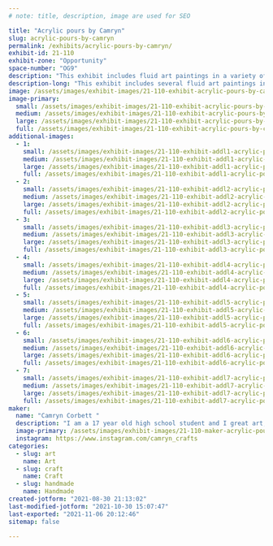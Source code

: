 ```yaml
---
# note: title, description, image are used for SEO

title: "Acrylic pours by Camryn"
slug: acrylic-pours-by-camryn
permalink: /exhibits/acrylic-pours-by-camryn/
exhibit-id: 21-110
exhibit-zone: "Opportunity"
space-number: "OG9"
description: "This exhibit includes fluid art paintings in a variety of colors and styles."
description-long: "This exhibit includes several fluid art paintings in different sizes, styles, and colors. Additionally, some if the paintings are covered in resin or have add-ons attached."
image: /assets/images/exhibit-images/21-110-exhibit-acrylic-pours-by-camryn-20210830-203845-large.jpg
image-primary: 
  small: /assets/images/exhibit-images/21-110-exhibit-acrylic-pours-by-camryn-20210830-203845-small.jpg
  medium: /assets/images/exhibit-images/21-110-exhibit-acrylic-pours-by-camryn-20210830-203845-medium.jpg
  large: /assets/images/exhibit-images/21-110-exhibit-acrylic-pours-by-camryn-20210830-203845-large.jpg
  full: /assets/images/exhibit-images/21-110-exhibit-acrylic-pours-by-camryn-20210830-203845-full.jpg
additional-images: 
  - 1:
    small: /assets/images/exhibit-images/21-110-exhibit-addl1-acrylic-pours-by-camryn-20210830-204145-small.jpg
    medium: /assets/images/exhibit-images/21-110-exhibit-addl1-acrylic-pours-by-camryn-20210830-204145-medium.jpg
    large: /assets/images/exhibit-images/21-110-exhibit-addl1-acrylic-pours-by-camryn-20210830-204145-large.jpg
    full: /assets/images/exhibit-images/21-110-exhibit-addl1-acrylic-pours-by-camryn-20210830-204145-full.jpg
  - 2:
    small: /assets/images/exhibit-images/21-110-exhibit-addl2-acrylic-pours-by-camryn-20210830-204225-small.jpg
    medium: /assets/images/exhibit-images/21-110-exhibit-addl2-acrylic-pours-by-camryn-20210830-204225-medium.jpg
    large: /assets/images/exhibit-images/21-110-exhibit-addl2-acrylic-pours-by-camryn-20210830-204225-large.jpg
    full: /assets/images/exhibit-images/21-110-exhibit-addl2-acrylic-pours-by-camryn-20210830-204225-full.jpg
  - 3:
    small: /assets/images/exhibit-images/21-110-exhibit-addl3-acrylic-pours-by-camryn-20210830-204256-2-small.jpg
    medium: /assets/images/exhibit-images/21-110-exhibit-addl3-acrylic-pours-by-camryn-20210830-204256-2-medium.jpg
    large: /assets/images/exhibit-images/21-110-exhibit-addl3-acrylic-pours-by-camryn-20210830-204256-2-large.jpg
    full: /assets/images/exhibit-images/21-110-exhibit-addl3-acrylic-pours-by-camryn-20210830-204256-2-full.jpg
  - 4:
    small: /assets/images/exhibit-images/21-110-exhibit-addl4-acrylic-pours-by-camryn-20210830-204337-small.jpg
    medium: /assets/images/exhibit-images/21-110-exhibit-addl4-acrylic-pours-by-camryn-20210830-204337-medium.jpg
    large: /assets/images/exhibit-images/21-110-exhibit-addl4-acrylic-pours-by-camryn-20210830-204337-large.jpg
    full: /assets/images/exhibit-images/21-110-exhibit-addl4-acrylic-pours-by-camryn-20210830-204337-full.jpg
  - 5:
    small: /assets/images/exhibit-images/21-110-exhibit-addl5-acrylic-pours-by-camryn-20210830-204413-small.jpg
    medium: /assets/images/exhibit-images/21-110-exhibit-addl5-acrylic-pours-by-camryn-20210830-204413-medium.jpg
    large: /assets/images/exhibit-images/21-110-exhibit-addl5-acrylic-pours-by-camryn-20210830-204413-large.jpg
    full: /assets/images/exhibit-images/21-110-exhibit-addl5-acrylic-pours-by-camryn-20210830-204413-full.jpg
  - 6:
    small: /assets/images/exhibit-images/21-110-exhibit-addl6-acrylic-pours-by-camryn-20210830-204435-small.jpg
    medium: /assets/images/exhibit-images/21-110-exhibit-addl6-acrylic-pours-by-camryn-20210830-204435-medium.jpg
    large: /assets/images/exhibit-images/21-110-exhibit-addl6-acrylic-pours-by-camryn-20210830-204435-large.jpg
    full: /assets/images/exhibit-images/21-110-exhibit-addl6-acrylic-pours-by-camryn-20210830-204435-full.jpg
  - 7:
    small: /assets/images/exhibit-images/21-110-exhibit-addl7-acrylic-pours-by-camryn-20210830-204452-small.jpg
    medium: /assets/images/exhibit-images/21-110-exhibit-addl7-acrylic-pours-by-camryn-20210830-204452-medium.jpg
    large: /assets/images/exhibit-images/21-110-exhibit-addl7-acrylic-pours-by-camryn-20210830-204452-large.jpg
    full: /assets/images/exhibit-images/21-110-exhibit-addl7-acrylic-pours-by-camryn-20210830-204452-full.jpg
maker: 
  name: "Camryn Corbett "
  description: "I am a 17 year old high school student and I great art, mainly acrylic pours, in my free time."
  image-primary: /assets/images/exhibit-images/21-110-maker-acrylic-pours-by-camryn-img-20210830-151242-medium.jpg
  instagram: https://www.instagram.com/camryn_crafts
categories: 
  - slug: art
    name: Art
  - slug: craft
    name: Craft
  - slug: handmade
    name: Handmade
created-jotform: "2021-08-30 21:13:02"
last-modified-jotform: "2021-10-30 15:07:47"
last-exported: "2021-11-06 20:12:46"
sitemap: false

---
```

